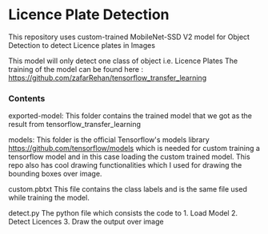 # Licence Plate Detection

This repository uses custom-trained MobileNet-SSD V2 model for Object Detection to detect Licence plates in Images

This model will only detect one class of object i.e. Licence Plates 
The training of the model can be found here : https://github.com/zafarRehan/tensorflow_transfer_learning

<h3>Contents</h3>

exported-model:       This folder contains the trained model that we got as the result from <a src="https://github.com/zafarRehan/tensorflow_transfer_learning">tensorflow_transfer_learning</a> 

models:               This folder is the official Tensorflow's models library https://github.com/tensorflow/models which is needed for custom training a tensorflow model and in                         this case loading the custom trained model. This repo also has cool drawing functionalities which I used for drawing the bounding boxes over image.

custom.pbtxt          This file contains the class labels and is the same file used while training the model. 

detect.py             The python file which consists the code to  1. Load Model
                                                                  2. Detect Licences
                                                                  3. Draw the output over image
